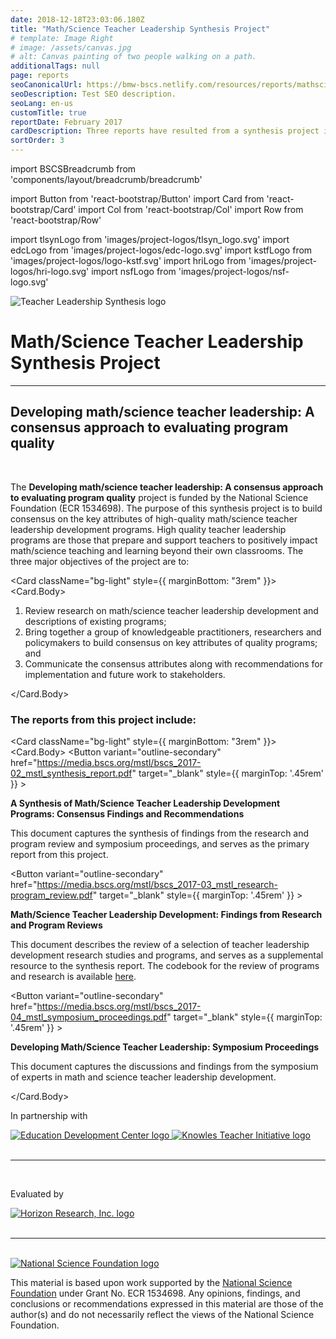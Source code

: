 ```yaml
---
date: 2018-12-18T23:03:06.180Z
title: "Math/Science Teacher Leadership Synthesis Project"
# template: Image Right
# image: /assets/canvas.jpg
# alt: Canvas painting of two people walking on a path.
additionalTags: null
page: reports
seoCanonicalUrl: https://bmw-bscs.netlify.com/resources/reports/mathscience-teacher-leadership-synthesis-project/
seoDescription: Test SEO description.
seoLang: en-us
customTitle: true
reportDate: February 2017
cardDescription: Three reports have resulted from a synthesis project intended to build consensus on the key attributes of high-quality math/science teacher leadership development programs.
sortOrder: 3
---
```


import BSCSBreadcrumb from 'components/layout/breadcrumb/breadcrumb'

import Button from 'react-bootstrap/Button'
import Card from 'react-bootstrap/Card'
import Col from 'react-bootstrap/Col'
import Row from 'react-bootstrap/Row'

import tlsynLogo from 'images/project-logos/tlsyn_logo.svg'
import edcLogo from 'images/project-logos/edc-logo.svg'
import kstfLogo from 'images/project-logos/logo-kstf.svg'
import hriLogo from 'images/project-logos/hri-logo.svg'
import nsfLogo from 'images/project-logos/nsf-logo.svg'

<BSCSBreadcrumb pathname="/resources/reports/math-science-teacher-leadership-synthesis-project" />
<div className="d-flex flex-row bd-highlight mb-3">
  <div className="p-2 bd-highlight">
    <img
      src={tlsynLogo}
      alt="Teacher Leadership Synthesis logo"
      style={{
        width: "120px",
        minWidth: "90px"
      }}
      className="img-fluid"
    />
  </div>
  <div className="p-2 bd-highlight">
    <h1 className="jumbotron-heading">
      Math/Science Teacher Leadership Synthesis Project
    </h1>
  </div>
</div>

<hr />

## Developing math/science teacher leadership: A consensus approach to evaluating program quality

<br />

The <strong>Developing math/science teacher leadership: A consensus approach to evaluating program quality</strong> project is funded by the National Science Foundation (ECR 1534698). The purpose of this synthesis project is to build consensus on the key attributes of high-quality math/science teacher leadership development programs. High quality teacher leadership programs are those that prepare and support teachers to positively impact math/science teaching and learning beyond their own classrooms. The three major objectives of the project are to:

<Card className="bg-light" style={{ marginBottom: "3rem" }}>
  <Card.Body>
    <ol>
      <li>Review research on math/science teacher leadership development and descriptions of existing programs;</li>
      <li>Bring together a group of knowledgeable practitioners, researchers and policymakers to build consensus on key attributes of quality programs; and</li>
      <li>Communicate the consensus attributes along with recommendations for implementation and future work to stakeholders.</li>
    </ol>
  </Card.Body>
</Card>

### The reports from this project include:

<Card className="bg-light" style={{ marginBottom: "3rem" }}>
  <Card.Body>
    <Row>
      <Col xs={2} lg={1}>
        <Button
          variant="outline-secondary" 
          href="https://media.bscs.org/mstl/bscs_2017-02_mstl_synthesis_report.pdf"
          target="_blank"
          style={{ marginTop: '.45rem' }}
        >
          <i className="fas fa-cloud-download-alt"></i>
        </Button>
      </Col>
      <Col>
        <p><strong>A Synthesis of Math/Science Teacher Leadership Development Programs: Consensus Findings and Recommendations</strong></p>
        <p>This document captures the synthesis of findings from the research and program review and symposium proceedings, and serves as the primary report from this project.</p>
      </Col>
    </Row>
    <Row>
      <Col xs={2} lg={1}>
        <Button
          variant="outline-secondary" 
          href="https://media.bscs.org/mstl/bscs_2017-03_mstl_research-program_review.pdf"
          target="_blank"
          style={{ marginTop: '.45rem' }}
        >
          <i className="fas fa-cloud-download-alt"></i>
        </Button>
      </Col>
      <Col>
        <p><strong>Math/Science Teacher Leadership Development: Findings from Research and Program Reviews</strong></p>
        <p>This document describes the review of a selection of teacher leadership development research studies and programs, and serves as a supplemental resource to the synthesis report. The codebook for the review of programs and research is available <a href="https://media.bscs.org/mstl/teacher_leadership_review_codebook_january_2016.pdf" target="_blank" rel="noopener noreferrer" className="text-secondary">here</a>.</p>
      </Col>
    </Row>
    <Row>
      <Col xs={2} lg={1}>
        <Button
          variant="outline-secondary" 
          href="https://media.bscs.org/mstl/bscs_2017-04_mstl_symposium_proceedings.pdf"
          target="_blank"
          style={{ marginTop: '.45rem' }}
        >
          <i className="fas fa-cloud-download-alt"></i>
        </Button>
      </Col>
      <Col>
        <p><strong>Developing Math/Science Teacher Leadership: Symposium Proceedings</strong></p>
        <p>This document captures the discussions and findings from the symposium of experts in math and science teacher leadership development.</p>
      </Col>
    </Row>
  </Card.Body>
</Card>

<div style={{ fontSize: '1.8rem', marginBottom: '3rem' }}><p>In partnership with</p></div>

<div className="d-flex justify-content-md-center">
  <a className="p-2" href="http://www.edc.org" target="_blank" rel="noopener noreferrer">
    <img
      src={edcLogo}
      alt="Education Development Center logo"
      style={{
        display: 'block',
        height: '75px',
        margin: '0 auto'
      }}
    />
  </a>

  <a className="p-2" href="https://knowlesteachers.org" target="_blank" rel="noopener noreferrer">
    <img
      src={kstfLogo}
      alt="Knowles Teacher Initiative logo"
      style={{
        display: 'block',
        height: '65px',
        margin: '.15rem auto 0 auto'
      }}
    />
  </a>
</div>

<br />
<hr />
<br />

<div style={{ fontSize: "1.8rem", marginBottom: '1.5rem' }}><p>Evaluated by</p></div>

<div className="d-flex justify-content-md-center mb-3">
  <a href="http://www.horizon-research.com" target="_blank" rel="noopener noreferrer">
    <img
      src={hriLogo}
      alt="Horizon Research, Inc. logo"
      style={{
        display: 'block',
        height: '112.5px',
        margin: '0 auto'
      }}
    />
  </a>
</div>

<br />
<hr />
<br />

<div className="d-flex justify-content-md-center">
  <div className="p-2 bd-highlight my-3">
    <a href="https://www.nsf.gov" target="_blank" rel="noopener noreferrer">
      <img
        src={nsfLogo}
        alt="National Science Foundation logo"
        style={{
          height: '85px'
        }}
      />
    </a>
  </div>
  <div className="p-2 bd-highlight my-3">
    <p>
      This material is based upon work supported by the <a href="https://www.nsf.gov" target="_blank" rel="noopener noreferrer" className="text-secondary">National Science Foundation</a> under Grant No. ECR 1534698. Any opinions, findings, and conclusions or recommendations expressed in this material are those of the author(s) and do not necessarily reflect the views of the National Science Foundation.
    </p>
  </div>
</div>